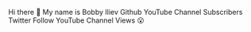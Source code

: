Hi there 👋
My name is Bobby Iliev
Github YouTube Channel Subscribers Twitter Follow YouTube Channel Views
:open_mouth:
